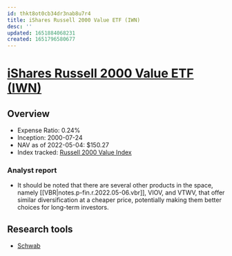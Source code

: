 ```yaml
---
id: thkt8ot0cb34dr3nab8u7r4
title: iShares Russell 2000 Value ETF (IWN)
desc: ''
updated: 1651884068231
created: 1651796580677
---
```

# [iShares Russell 2000 Value ETF (IWN)](https://etfdb.com/etf/IWN/#etf-ticker-profile)

## Overview

- Expense Ratio: 0.24%
- Inception: 2000-07-24
- NAV as of 2022-05-04: $150.27
- Index tracked: [Russell 2000 Value Index](https://etfdb.com/index/russell-2000-value-index/)

### Analyst report

- It should be noted that there are several other products in the space, namely [[VBR|notes.p-fin.r.2022.05-06.vbr]], VIOV, and VTWV, that offer similar diversification at a cheaper price, potentially making them better choices for long-term investors.

## Research tools

- [Schwab](https://www.schwab.com/research/etfs/quotes/summary/iwn)